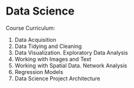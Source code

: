 # Data Science
Course Curriculum:
1. Data Acquisition
2. Data Tidying and Cleaning
3. Data Visualization. Exploratory Data Analysis
4. Working with Images and Text
5. Working with Spatial Data. Network Analysis
6. Regression Models
7. Data Science Project Architecture
